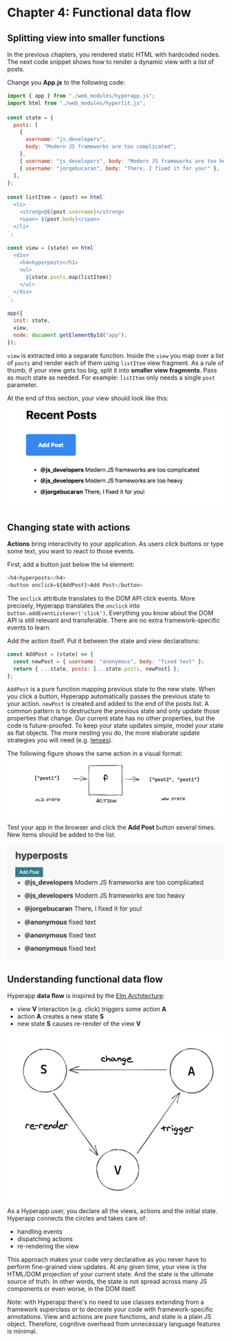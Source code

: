 # Chapter 4: Functional data flow

## Splitting view into smaller functions

In the previous chapters, you rendered static HTML with hardcoded nodes. 
The next code snippet shows how to render a dynamic view with a list of posts.

Change you **App.js** to the following code:
```js
import { app } from "./web_modules/hyperapp.js";
import html from "./web_modules/hyperlit.js";

const state = {
  posts: [
    {
      username: "js_developers",
      body: "Modern JS frameworks are too complicated",
    },
    { username: "js_developers", body: "Modern JS frameworks are too heavy" },
    { username: "jorgebucaran", body: "There, I fixed it for you!" },
  ],
};

const listItem = (post) => html`
  <li>
    <strong>@${post.username}</strong>
    <span> ${post.body}</span>
  </li>
`;

const view = (state) => html`
  <div>
    <h4>hyperposts</h1>
    <ul>
      ${state.posts.map(listItem)}
    </ul>
  </div>
`;

app({
  init: state,
  view,
  node: document.getElementById("app"),
});
```
`view` is extracted into a separate function.
Inside the `view` you map over a list of `posts` and render each of them using `listItem` view fragment. 
As a rule of thumb, if your view gets too big, split it into **smaller view fragments**. 
Pass as much state as needed. For example: `listItem` only needs a single `post` parameter.

At the end of this section, your view should look like this:
![Figure: Displaying a list of posts](images/splitting-view.png)

## Changing state with actions

**Actions** bring interactivity to your application. As users click buttons or type some text, you want to react to those events.

First, add a button just below the `h4` element:
```js
<h4>hyperposts</h4>
<button onclick=${AddPost}>Add Post</button>
```
The `onclick` attribute translates to the DOM API click events. 
More precisely, Hyperapp translates the `onclick` into `button.addEventListener('click')`. 
Everything you know about the DOM API is still relevant and transferable. 
There are no extra framework-specific events to learn.

Add the action itself. Put it between the state and view declarations:
```js
const AddPost = (state) => {
  const newPost = { username: "anonymous", body: "fixed text" };
  return { ...state, posts: [...state.posts, newPost] };
};
```
`AddPost` is a pure function mapping previous state to the new state. 
When you click a button, Hyperapp automatically passes the previous state to your action. 
`newPost` is created and added to the end of the posts list. 
A common pattern is to destructure the previous state and only update those properties that change. 
Our current state has no other properties, but the code is future-proofed. 
To keep your state updates simple, model your state as flat objects. The more nesting you do, the more
elaborate update strategies you will need (e.g. [lenses](https://randycoulman.com/blog/2016/07/12/thinking-in-ramda-lenses/)). 

The following figure shows the same action in a visual format:
![Figure: Action is a pure function of state](images/action.png)


Test your app in the browser and click the **Add Post** button several times. New items should be added to the list.

![Figure: AddPost action adding new items to the list](images/add-post-action.png)


## Understanding functional data flow

Hyperapp **data flow** is inspired by the [Elm Architecture](https://guide.elm-lang.org/architecture/):
* view **V** interaction (e.g. click) triggers some action **A** 
* action **A** creates a new state **S**
* new state **S** causes re-render of the view **V** 

![Figure: Functional data flow](images/data-flow.png)

As a Hyperapp user, you declare all the views, actions and the initial state. 
Hyperapp connects the circles and takes care of:
* handling events
* dispatching actions
* re-rendering the view

This approach makes your code very declarative as you never have to perform fine-grained view updates. 
At any given time, your view is the HTML/DOM projection of your current state.
And the state is the ultimate source of truth. 
In other words, the state is not spread across many JS components or even worse, in the DOM itself.

Note: with Hyperapp there's no need to use classes extending from a framework superclass or to decorate your code with framework-specific annotations. 
View and actions are pure functions, and state is a plain JS object. 
Therefore, cognitive overhead from unnecessary language features is minimal.
